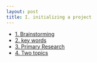 ```yaml
---
layout: post
title: I. initializing a project
---
```


- [1. Brainstorming](https://drive.google.com/open?id=0ByB16UZAYiW8aVpiMUREaHFGdVk)
- [2. key words](https://drive.google.com/open?id=1A44mc47oDzH3qMNyQYMpbn043Y3gB3gAPlcLqstbVwM)
- [3. Primary Research](https://drive.google.com/open?id=1aSHb4Wa-ztwMegume2bkKgEyWo8aWnNo_ByNcZfYrB4)
- [4. Two topics](https://drive.google.com/open?id=1piK_WyyI2J_zVRedvj225bJN9Gb8QHlJIHQi-2EkeNc)
